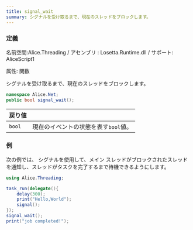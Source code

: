 ```yaml
---
title: signal_wait
summary: シグナルを受け取るまで、現在のスレッドをブロックします。
---
```

### 定義
名前空間:Alice.Threading / アセンブリ : Losetta.Runtime.dll / サポート: AliceScript1

属性: 関数

シグナルを受け取るまで、現在のスレッドをブロックします。

```cs title="AliceScript"
namespace Alice.Net;
public bool signal_wait();
```

|戻り値| |
|-|-|
|`bool`|現在のイベントの状態を表す`bool`値。|

### 例
次の例では、 シグナルを使用して、メイン スレッドがブロックされたスレッドを通知し、スレッドがタスクを完了するまで待機できるようにします。

```cs title="AliceScript"
using Alice.Threading;

task_run(delegate(){
    delay(300);
    print("Hello,World");
    signal();
});
signal_wait();
print("job completed!");
```